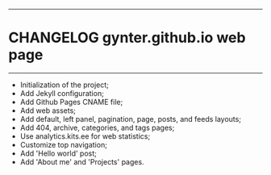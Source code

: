------------------------------------------------------------------------
CHANGELOG gynter.github.io web page
========================================================================
------------------------------------------------------------------------

- Initialization of the project;
- Add Jekyll configuration;
- Add Github Pages CNAME file;
- Add web assets;
- Add default, left panel, pagination, page, posts, and feeds layouts;
- Add 404, archive, categories, and tags pages;
- Use analytics.kits.ee for web statistics;
- Customize top navigation;
- Add 'Hello world' post;
- Add 'About me' and 'Projects' pages.
